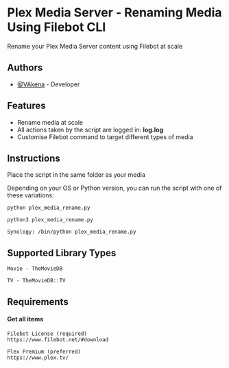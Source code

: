 # Plex Media Server - Renaming Media Using Filebot CLI

Rename your Plex Media Server content using Filebot at scale

## Authors

- [@VAkena](https://github.com/VAkena) - Developer

## Features
- Rename media at scale
- All actions taken by the script are logged in: <b>log.log</b>
- Customise Filebot command to target different types of media

## Instructions
Place the script in the same folder as your media

Depending on your OS or Python version, you can run the script with one of these variations: 

`python plex_media_rename.py`

`python3 plex_media_rename.py`

`Synology: /bin/python plex_media_rename.py`

## Supported Library Types

`Movie - TheMovieDB`

`TV - TheMovieDB::TV`
## Requirements

#### Get all items

```http
Filebot License (required)
https://www.filebot.net/#download
```

```http
Plex Premium (preferred)
https://www.plex.tv/
```
